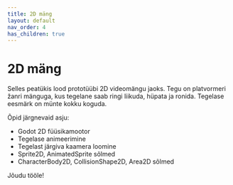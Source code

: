 ```yaml
---
title: 2D mäng
layout: default
nav_order: 4
has_children: true
---
```


# 2D mäng

Selles peatükis lood prototüübi 2D videomängu jaoks. Tegu on platvormeri žanri mänguga, kus tegelane saab ringi liikuda, hüpata ja ronida. Tegelase eesmärk on münte kokku koguda.

Õpid järgnevaid asju:
-   Godot 2D füüsikamootor
-   Tegelase animeerimine
-   Tegelast järgiva kaamera loomine
-   Sprite2D, AnimatedSprite sõlmed
-   CharacterBody2D, CollisionShape2D, Area2D sõlmed

Jõudu tööle!